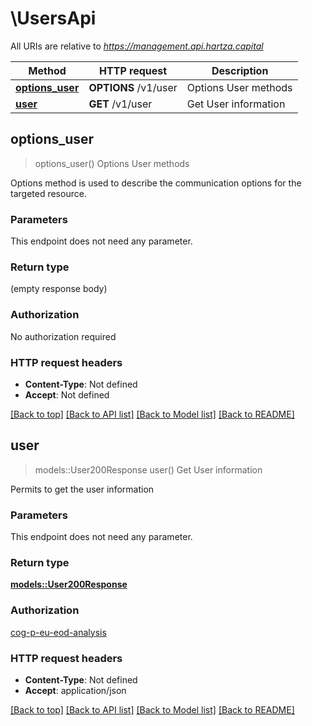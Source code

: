 # \UsersApi

All URIs are relative to *https://management.api.hartza.capital*

Method | HTTP request | Description
------------- | ------------- | -------------
[**options_user**](UsersApi.md#options_user) | **OPTIONS** /v1/user | Options User methods
[**user**](UsersApi.md#user) | **GET** /v1/user | Get User information



## options_user

> options_user()
Options User methods

Options method is used to describe the communication options for the targeted resource.

### Parameters

This endpoint does not need any parameter.

### Return type

 (empty response body)

### Authorization

No authorization required

### HTTP request headers

- **Content-Type**: Not defined
- **Accept**: Not defined

[[Back to top]](#) [[Back to API list]](../README.md#documentation-for-api-endpoints) [[Back to Model list]](../README.md#documentation-for-models) [[Back to README]](../README.md)


## user

> models::User200Response user()
Get User information

Permits to get the user information

### Parameters

This endpoint does not need any parameter.

### Return type

[**models::User200Response**](User_200_response.md)

### Authorization

[cog-p-eu-eod-analysis](../README.md#cog-p-eu-eod-analysis)

### HTTP request headers

- **Content-Type**: Not defined
- **Accept**: application/json

[[Back to top]](#) [[Back to API list]](../README.md#documentation-for-api-endpoints) [[Back to Model list]](../README.md#documentation-for-models) [[Back to README]](../README.md)

